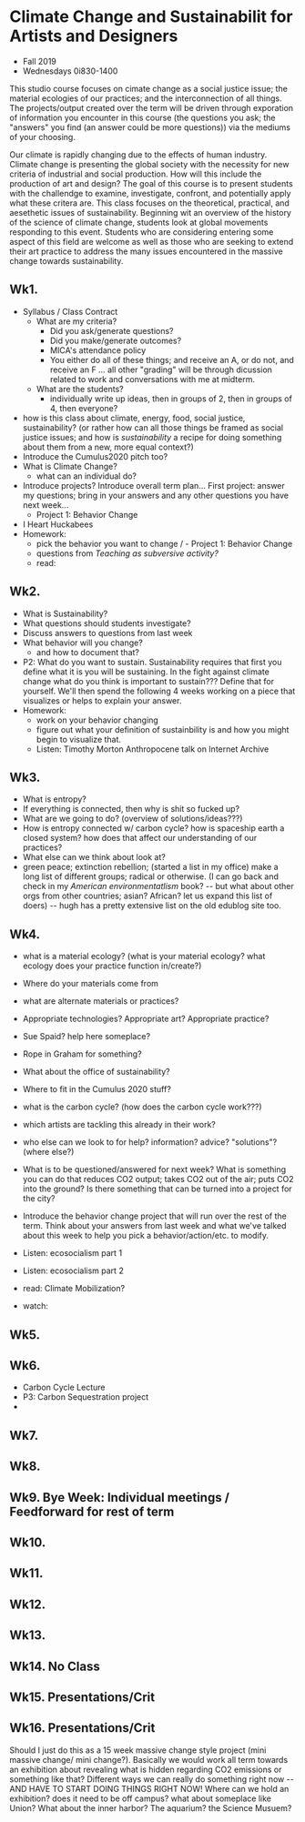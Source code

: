 # Climate Change and Sustainabilit for Artists and Designers

- Fall 2019
- Wednesdays 0i830-1400

This studio course focuses on cimate change as a social justice issue; the material ecologies of our practices; and the interconnection of all things. The projects/output created over the term will be driven through exporation of information you encounter in this course (the questions you ask; the "answers" you find (an answer could be more questions)) via the mediums of your choosing.

Our climate is rapidly changing due to the effects of human industry. Climate change is presenting the global society with the necessity for new criteria of industrial and social production. How will this include the production of art and design? The goal of this course is to present students with the challendge to examine, investigate, confront, and potentially apply what these critera are. This class focuses on the theoretical, practical, and aesethetic issues of sustainability. Beginning wit an overview of the history of the science of climate change, students look at global movements responding to this event. Students who are considering entering some aspect of this field are welcome as well as those who are seeking to extend their art practice to address the many issues encountered in the massive change towards sustainability.

## Wk1.
- Syllabus / Class Contract
  - What are my criteria?
    - Did you ask/generate questions?
    - Did you make/generate outcomes?
    - MICA's attendance policy
    - You either do all of these things; and receive an A, or do not, and receive an F … all other "grading" will be through dicussion related to work and conversations with me at midterm.
  - What are the students?
    - individually write up ideas, then in groups of 2, then in groups of 4, then everyone?
- how is this class about climate, energy, food, social justice, sustainability? (or rather how can all those things be framed as social justice issues; and how is _sustainability_ a recipe for doing something about them from a new, more equal context?)
- Introduce the Cumulus2020 pitch too?
- What is Climate Change?
  - what can an individual do?
- Introduce projects? Introduce overall term plan... First project: answer my questions; bring in your answers and any other questions you have next week...
  - Project 1: Behavior Change
- I Heart Huckabees
- Homework: 
  - pick the behavior you want to change /  - Project 1: Behavior Change
  - questions from _Teaching as subversive activity?_
  - read: 

## Wk2. 
- What is Sustainability?
- What questions should students investigate?
- Discuss answers to questions from last week
- What behavior will you change?
  - and how to document that?
- P2: What do you want to sustain. Sustainability requires that first you define what it is you will be sustaining. In the fight against climate change what do you think is important to sustain??? Define that for yourself. We'll then spend the following 4 weeks working on a piece that visualizes or helps to explain your answer.
- Homework:
  - work on your behavior changing
  - figure out what your definition of sustainbility is and how you might begin to visualize that.
  - Listen: Timothy Morton Anthropocene talk on Internet Archive

## Wk3.
- What is entropy?
- If everything is connected, then why is shit so fucked up?
- What are we going to do? (overview of solutions/ideas???)
- How is entropy connected w/ carbon cycle? how is spaceship earth a closed system? how does that affect our understanding of our practices?
- What else can we think about look at?
- green peace; extinction rebellion; (started a list in my office) make a long list of different groups; radical or otherwise. (I can go back and check in my _American environmentatlism_ book? -- but what about other orgs from other countries; asian? African? let us expand this list of doers) -- hugh has a pretty extensive list on the old edublog site too.

## Wk4.
- what is a material ecology? (what is your material ecology? what ecology does your practice function in/create?)
- Where do your materials come from
- what are alternate materials or practices?

- Appropriate technologies? Appropriate art? Appropriate practice?
- Sue Spaid? help here someplace?
- Rope in Graham for something?
- What about the office of sustainability?
- Where to fit in the Cumulus 2020 stuff?
- what is the carbon cycle? (how does the carbon cycle work???)
- which artists are tackling this already in their work?
- who else can we look to for help? information? advice? "solutions"? (where else?)
- What is to be questioned/answered for next week? What is something you can do that reduces CO2 output; takes CO2 out of the air; puts CO2 into the ground? Is there something that can be turned into a project for the city?
- Introduce the behavior change project that will run over the rest of the term. Think about your answers from last week and what we've talked about this week to help you pick a behavior/action/etc. to modify.
- Listen: ecosocialism part 1
- Listen: ecosocialism part 2
- read: Climate Mobilization?
- watch:


## Wk5.
## Wk6.
- Carbon Cycle Lecture
- P3: Carbon Sequestration project
- 

## Wk7.
## Wk8.
## Wk9. Bye Week: Individual meetings / Feedforward for rest of term
## Wk10.
## Wk11. 
## Wk12.
## Wk13. 
## Wk14. No Class
## Wk15. Presentations/Crit
## Wk16. Presentations/Crit

Should I just do this as a 15 week massive change style project (mini massive change/ mini change?). Basically we would work all term towards an exhibition about revealing what is hidden regarding CO2 emissions or something like that? Different ways we can really do something right now -- AND HAVE TO START DOING THINGS RIGHT NOW! Where can we hold an exhibition? does it need to be off campus? what about someplace like Union? What about the inner harbor? The aquarium? the Science Musuem?
